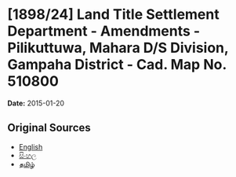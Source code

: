 # [1898/24] Land Title Settlement Department - Amendments - Pilikuttuwa, Mahara D/S Division, Gampaha District - Cad. Map No. 510800

**Date:** 2015-01-20

## Original Sources

- [English](https://documents.gov.lk/view/extra-gazettes/2015/1/1898-24_E.pdf)
- [සිංහල](https://documents.gov.lk/view/extra-gazettes/2015/1/1898-24_S.pdf)
- [தமிழ்](https://documents.gov.lk/view/extra-gazettes/2015/1/1898-24_T.pdf)
